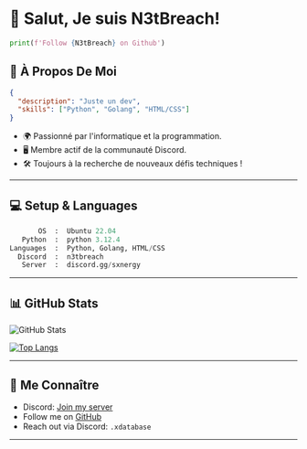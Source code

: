 # 👋 Salut, Je suis N3tBreach!

```python
print(f'Follow {N3tBreach} on Github')
```

## 🚀 À Propos De Moi 

```json
{
  "description": "Juste un dev",
  "skills": ["Python", "Golang", "HTML/CSS"]
}
```

- 🌍 Passionné par l'informatique et la programmation.
- 🖥️ Membre actif de la communauté Discord.
- 🛠️ Toujours à la recherche de nouveaux défis techniques !

---

## 💻 Setup & Languages

```python
       OS  :  Ubuntu 22.04
   Python  :  python 3.12.4
Languages  :  Python, Golang, HTML/CSS
  Discord  :  n3tbreach
   Server  :  discord.gg/sxnergy
```

---

## 📊 GitHub Stats

![GitHub Stats](https://github-readme-stats.vercel.app/api?username=N3tBreach&show_icons=true&theme=radical)

[![Top Langs](https://github-readme-stats.vercel.app/api/top-langs/?username=N3tBreach&layout=compact&theme=radical)](https://github.com/anuraghazra/github-readme-stats)

---

## 🔗 Me Connaître

- Discord: [Join my server](https://discord.com/invite/fXvSExMAd9)
- Follow me on [GitHub](https://github.com/xDatabaseDev)
- Reach out via Discord: `.xdatabase`

---
